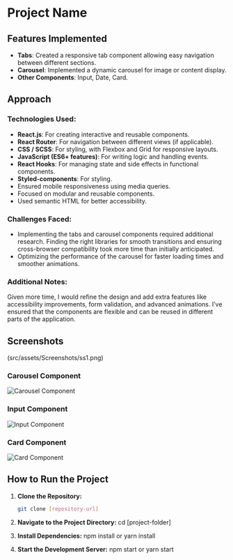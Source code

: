 # Project Name

## Features Implemented

- **Tabs**: Created a responsive tab component allowing easy navigation between different sections.
- **Carousel**: Implemented a dynamic carousel for image or content display.
- **Other Components**: Input, Date, Card.

## Approach

### Technologies Used:
- **React.js**: For creating interactive and reusable components.
- **React Router**: For navigation between different views (if applicable).
- **CSS / SCSS**: For styling, with Flexbox and Grid for responsive layouts.
- **JavaScript (ES6+ features)**: For writing logic and handling events.
- **React Hooks**: For managing state and side effects in functional components.
- **Styled-components**: For styling.
- Ensured mobile responsiveness using media queries.
- Focused on modular and reusable components.
- Used semantic HTML for better accessibility.

### Challenges Faced:
- Implementing the tabs and carousel components required additional research. Finding the right libraries for smooth transitions and ensuring cross-browser compatibility took more time than initially anticipated.
- Optimizing the performance of the carousel for faster loading times and smoother animations.

### Additional Notes:
Given more time, I would refine the design and add extra features like accessibility improvements, form validation, and advanced animations.
I’ve ensured that the components are flexible and can be reused in different parts of the application.

## Screenshots

(src/assets/Screenshots/ss1.png)

### Carousel Component
![Carousel Component](path-to-screenshot2.png)

### Input Component
![Input Component](path-to-screenshot3.png)

### Card Component
![Card Component](path-to-screenshot4.png)

## How to Run the Project

1. **Clone the Repository:**

   ```bash
   git clone [repository-url]

2. **Navigate to the Project Directory:**
   cd [project-folder]

3. **Install Dependencies:**
   npm install or yarn install

4. **Start the Development Server:**
   npm start or yarn start

